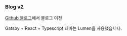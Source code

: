 ### Blog v2

[Github 블로그](https://likelionwonho.github.io)에서 블로그 이전

Gatsby + React + Typescript
테마는 Lumen을 사용했습니다.